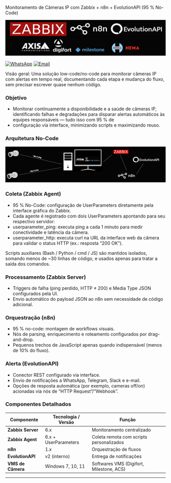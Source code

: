Monitoramento de Câmeras IP com Zabbix + n8n + EvolutionAPI (95 % No-Code)
<p align="center"> <img src="assets/logot.png" alt="zabbix-cam-alert logo" width="800"/> </p>

[![WhatsApp](https://img.shields.io/badge/WhatsApp-25D366?logo=whatsapp&logoColor=white)](https://wa.me/5515996122003)
[![Email](https://img.shields.io/badge/Email-D14836?logo=gmail&logoColor=white)](mailto:jhony.de.almeida@gmail.com)

Visão geral:
Uma solução low-code/no-code para monitorar câmeras IP com alertas em tempo real, documentando cada etapa e mudança do fluxo, sem precisar escrever quase nenhum código.

### Objetivo
- Monitorar continuamente a disponibilidade e a saúde de câmeras IP, identificando falhas e degradações para disparar alertas automáticos às equipes responsáveis — tudo isso com 95 % de 
- configuração via interface, minimizando scripts e maximizando reuso.

### Arquitetura No-Code
<p align="center"> <img src="assets/arquit.png" alt="Arquitetura Geral" width="800"/> </p>

### Coleta (Zabbix Agent)
- 95 % No-Code: configuração de UserParameters diretamente pela interface gráfica do Zabbix.
- Cada agente é registrado com dois UserParameters apontando para seu respectivo servidor:
- userparameter_ping: executa ping a cada 1 minuto para medir conectividade e latência da câmera.
- userparameter_http: executa curl na URL da interface web da câmera para validar o status HTTP (ex.: resposta “200 OK”).

Scripts auxiliares (Bash / Python / cmd / JS) são mantidos isolados, somando menos de ~30 linhas de código, e usados apenas para tratar a saída dos comandos.

### Processamento (Zabbix Server)
- Triggers de falha (ping perdido, HTTP ≠ 200) e Media Type JSON configurados pela UI.
- Envio automático do payload JSON ao n8n sem necessidade de código adicional.

### Orquestração (n8n)
- 95 % no-code: montagem de workflows visuais.
- Nós de parsing, enriquecimento e roteamento configurados por drag-and-drop.
- Pequenos trechos de JavaScript apenas quando indispensável (menos de 10% do fluxo).

### Alerta (EvolutionAPI)
- Conector REST configurado via interface.
- Envio de notificações a WhatsApp, Telegram, Slack e e-mail.
- Opções de resposta automática (por exemplo, cameras off/on) acionadas via nós de “HTTP Request”/“Webhook”.


### Componentes Detalhados

| Componente        | Tecnologia / Versão      | Função                                      |
|-------------------|--------------------------|---------------------------------------------|
| **Zabbix Server** | 6.x                      | Monitoramento centralizado                  |
| **Zabbix Agent**  | 6.x + UserParameters     | Coleta remota com scripts personalizados    |
| **n8n**           | 1.x                      | Orquestração de fluxos                      |
| **EvolutionAPI**  | v2 (interno)             | Entrega de notificações                     |
| **VMS de Câmera** | Windows 7, 10, 11        | Softwares VMS (Digifort, Milestone, ACS)    |

---

<!--
### 📌 Requisitos Futuros (Roadmap)

- [ ] Integração com painel de status em **Grafana**
- [ ] Autenticação de usuários via token JWT
- [ ] Mecanismo de **re-tentativa automática**
- [ ] Histórico de alertas e dashboard de métricas
-->